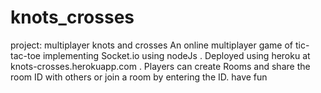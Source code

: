 # knots_crosses
project: multiplayer knots and crosses
An online multiplayer game of tic-tac-toe implementing Socket.io using nodeJs .
Deployed using heroku at knots-crosses.herokuapp.com .
Players can create Rooms and share the room ID with others or join a room by entering the ID.
have fun

